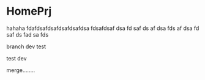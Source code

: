 HomePrj
=======
hahaha
fdafdsafdsafdsafdsafdsa
fdsafdsaf
dsa
fd
saf
ds
af
dsa
fds
af
dsa
fd
saf
ds
fad
sa
fds


branch dev test

test dev 

merge........
